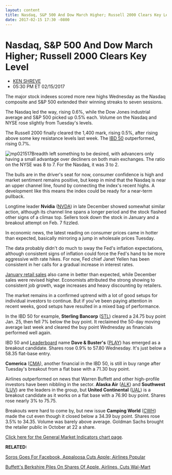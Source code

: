 ```yaml
---
layout: content
title: Nasdaq, S&P 500 And Dow March Higher; Russell 2000 Clears Key Level
date: 2017-02-15 17:30 -0800
---
```



Nasdaq, S&P 500 And Dow March Higher; Russell 2000 Clears Key Level
====================================================================




* [KEN SHREVE](https://www.investors.com/author/shrevek/ "Posts by KEN SHREVE")
* 05:30 PM ET 02/15/2017







The major stock indexes scored more new highs Wednesday as the Nasdaq composite and S&P 500 extended their winning streaks to seven sessions.


The Nasdaq led the way, rising 0.6%, while the Dow Jones industrial average and S&P 500 picked up 0.5% each. Volume on the Nasdaq and NYSE rose slightly from Tuesday's levels.


The Russell 2000 finally cleared the 1,400 mark, rising 0.5%, after rising above some key resistance levels last week. The [IBD 50](https://www.investors.com/stock-lists/ibd-50/ibd-50-performance/) outperformed, rising 0.7%.


![mp021517](https://www.investors.com/wp-content/uploads/2017/02/MP021517-185x300.png)Breadth left something to be desired, with advancers only having a small advantage over decliners on both main exchanges. The ratio on the NYSE was 8 to 7. For the Nasdaq, it was 3 to 2.


The bulls are in the driver's seat for now, consumer confidence is high and market sentiment remains positive, but keep in mind that the Nasdaq is near an upper channel line, found by connecting the index's recent highs. A development like this means the index could be ready for a near-term pullback.


Longtime leader **Nvidia** ([NVDA](https://research.investors.com/quote.aspx?symbol=NVDA)) in late December showed somewhat similar action, although its channel line spans a longer period and the stock flashed other signs of a climax top. Sellers took down the stock in January and a breakout attempt on Feb. 7 fizzled.


In economic news, the latest reading on consumer prices came in hotter than expected, basically mirroring a jump in wholesale prices Tuesday.


The data probably didn't do much to sway the Fed's inflation expectations, although consistent signs of inflation could force the Fed's hand to be more aggressive with rate hikes. For now, Fed chief Janet Yellen has been consistent in her calls for a gradual increase in interest rates.


[January retail sales](https://www.investors.com/news/economy/retail-sales-in-u-s-climb-more-than-forecast-in-broad-advance/) also came in better than expected, while December sales were revised higher. Economists attributed the strong showing to consistent job growth, wage increases and heavy discounting by retailers.


The market remains in a confirmed uptrend with a lot of good setups for individual investors to continue. But if you've been paying attention in recent weeks, good setups have resulted in a mixed bag of performance.


In the IBD 50 for example, **Sterling Bancorp** ([STL](https://research.investors.com/quote.aspx?symbol=STL)) cleared a 24.75 buy point Jan. 25, then fell 7% below the buy point. It reclaimed the 50-day moving average last week and cleared the buy point Wednesday as financials performed well again.


IBD 50 and [Leaderboard](https://www.investors.com/leaderboard) name **Dave & Buster's** ([PLAY](https://research.investors.com/quote.aspx?symbol=PLAY)) has emerged as a breakout candidate. Shares rose 0.9% to 57.80 Wednesday. It's just below a 58.35 flat-base entry.


**Comerica** ([CMA](https://research.investors.com/quote.aspx?symbol=CMA)), another financial in the IBD 50, is still in buy range after Tuesday's breakout from a flat base with a 71.30 buy point.


Airlines outperformed on news that Warren Buffett and other high-profile investors have been nibbling in the sector. **Alaska Air** ([ALK](https://research.investors.com/quote.aspx?symbol=ALK)) and **Southwest** ([LUV](https://research.investors.com/quote.aspx?symbol=LUV)) are the leaders in the group, but **United Continental** ([UAL](https://research.investors.com/quote.aspx?symbol=UAL)) is a breakout candidate as it works on a flat base with a 76.90 buy point. Shares rose nearly 3% to 75.75.


Breakouts were hard to come by, but new issue **Camping World** ([CWH](https://research.investors.com/quote.aspx?symbol=CWH)) made the cut even though it closed below a 34.39 buy point. Shares rose 3.5% to 34.35. Volume was barely above average. Goldman Sachs brought the retailer public in October at 22 a share.


[Click here for the General Market Indicators chart page](https://www.investors.com/wp-content/uploads/2017/02/IBD1502152554GMI.pdf).


**RELATED:**


[Soros Goes For Facebook, Appaloosa Cuts Apple; Airlines Popular](https://www.investors.com/news/soros-goes-for-facebook-appaloosa-cuts-apple-airlines-popular/)


[Buffett's Berkshire Piles On Shares Of Apple, Airlines, Cuts Wal-Mart](https://www.investors.com/news/buffetts-berkshire-piles-on-shares-of-apple-airlines-cuts-wal-mart/) 




